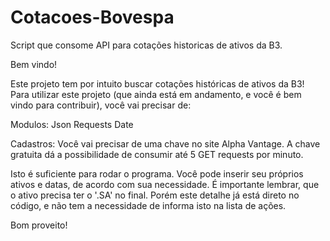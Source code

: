 # Cotacoes-Bovespa
Script que consome API para cotações historicas de ativos da B3.


Bem vindo!

Este projeto tem por intuito buscar cotações históricas de ativos da B3! Para utilizar este projeto (que ainda está em andamento, e você é bem vindo para contribuir), você vai precisar de:

Modulos: Json Requests Date

Cadastros: Você vai precisar de uma chave no site Alpha Vantage. A chave gratuita dá a possibilidade de consumir até 5 GET requests por minuto.

Isto é suficiente para rodar o programa. Você pode inserir seu próprios ativos e datas, de acordo com sua necessidade. É importante lembrar, que o ativo precisa ter o '.SA' no final. Porém este detalhe já está direto no código, e não tem a necessidade de informa isto na lista de ações.

Bom proveito!
